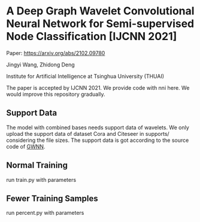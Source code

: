 # A Deep Graph Wavelet Convolutional Neural Network for Semi-supervised Node Classification [IJCNN 2021]
Paper: https://arxiv.org/abs/2102.09780

Jingyi Wang, Zhidong Deng

Institute for Artificial Intelligence at Tsinghua University (THUAI)

The paper is accepted by IJCNN 2021. We provide code with nni here. We would improve this repository gradually.
## Support Data
The model with combined bases needs support data of wavelets. We only upload the support data of dataset Cora and Citeseer in supports/ considering the file sizes. The support data is got according to the source code of [GWNN](https://github.com/Eilene/GWNN).
## Normal Training
run train.py with parameters
## Fewer Training Samples
run percent.py with parameters